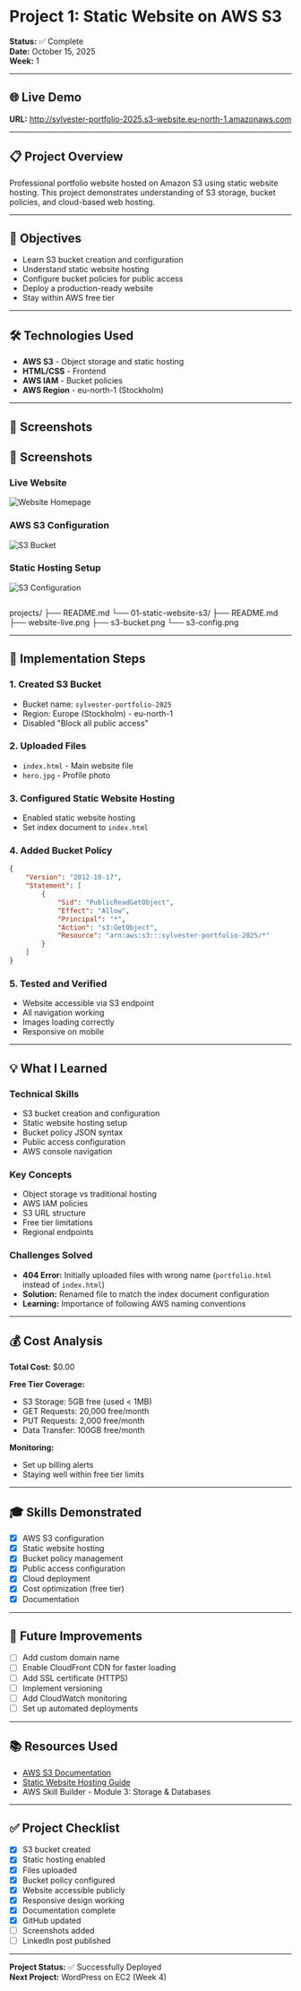 # Project 1: Static Website on AWS S3

**Status:** ✅ Complete  
**Date:** October 15, 2025  
**Week:** 1  

---

## 🌐 Live Demo

**URL:** http://sylvester-portfolio-2025.s3-website.eu-north-1.amazonaws.com

---

## 📋 Project Overview

Professional portfolio website hosted on Amazon S3 using static website hosting. This project demonstrates understanding of S3 storage, bucket policies, and cloud-based web hosting.

---

## 🎯 Objectives

- Learn S3 bucket creation and configuration
- Understand static website hosting
- Configure bucket policies for public access
- Deploy a production-ready website
- Stay within AWS free tier

---

## 🛠️ Technologies Used

- **AWS S3** - Object storage and static hosting
- **HTML/CSS** - Frontend
- **AWS IAM** - Bucket policies
- **AWS Region** - eu-north-1 (Stockholm)

---

## 📸 Screenshots

## 📸 Screenshots

### Live Website
![Website Homepage](website-live.png)

### AWS S3 Configuration
![S3 Bucket](s3-bucket.png)

### Static Hosting Setup
![S3 Configuration](s3-config.png)
```

```
projects/
├── README.md
└── 01-static-website-s3/
    ├── README.md
    ├── website-live.png
    ├── s3-bucket.png
    └── s3-config.png

---

## 🚀 Implementation Steps

### 1. Created S3 Bucket
- Bucket name: `sylvester-portfolio-2025`
- Region: Europe (Stockholm) - eu-north-1
- Disabled "Block all public access"

### 2. Uploaded Files
- `index.html` - Main website file
- `hero.jpg` - Profile photo

### 3. Configured Static Website Hosting
- Enabled static website hosting
- Set index document to `index.html`

### 4. Added Bucket Policy
```json
{
    "Version": "2012-10-17",
    "Statement": [
        {
            "Sid": "PublicReadGetObject",
            "Effect": "Allow",
            "Principal": "*",
            "Action": "s3:GetObject",
            "Resource": "arn:aws:s3:::sylvester-portfolio-2025/*"
        }
    ]
}
```

### 5. Tested and Verified
- Website accessible via S3 endpoint
- All navigation working
- Images loading correctly
- Responsive on mobile

---

## 💡 What I Learned

### Technical Skills
- S3 bucket creation and configuration
- Static website hosting setup
- Bucket policy JSON syntax
- Public access configuration
- AWS console navigation

### Key Concepts
- Object storage vs traditional hosting
- AWS IAM policies
- S3 URL structure
- Free tier limitations
- Regional endpoints

### Challenges Solved
- **404 Error:** Initially uploaded files with wrong name (`portfolio.html` instead of `index.html`)
- **Solution:** Renamed file to match the index document configuration
- **Learning:** Importance of following AWS naming conventions

---

## 💰 Cost Analysis

**Total Cost:** $0.00

**Free Tier Coverage:**
- S3 Storage: 5GB free (used < 1MB)
- GET Requests: 20,000 free/month
- PUT Requests: 2,000 free/month
- Data Transfer: 100GB free/month

**Monitoring:**
- Set up billing alerts
- Staying well within free tier limits

---

## 🎓 Skills Demonstrated

- [x] AWS S3 configuration
- [x] Static website hosting
- [x] Bucket policy management
- [x] Public access configuration
- [x] Cloud deployment
- [x] Cost optimization (free tier)
- [x] Documentation

---

## 🔄 Future Improvements

- [ ] Add custom domain name
- [ ] Enable CloudFront CDN for faster loading
- [ ] Add SSL certificate (HTTPS)
- [ ] Implement versioning
- [ ] Add CloudWatch monitoring
- [ ] Set up automated deployments

---

## 📚 Resources Used

- [AWS S3 Documentation](https://docs.aws.amazon.com/s3/)
- [Static Website Hosting Guide](https://docs.aws.amazon.com/AmazonS3/latest/userguide/WebsiteHosting.html)
- AWS Skill Builder - Module 3: Storage & Databases

---

## ✅ Project Checklist

- [x] S3 bucket created
- [x] Static hosting enabled
- [x] Files uploaded
- [x] Bucket policy configured
- [x] Website accessible publicly
- [x] Responsive design working
- [x] Documentation complete
- [x] GitHub updated
- [ ] Screenshots added
- [ ] LinkedIn post published

---

**Project Status:** ✅ Successfully Deployed  
**Next Project:** WordPress on EC2 (Week 4)
